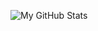 ![My GitHub Stats](https://github-readme-stats-six-phi-55.vercel.app/api?username=futileskills&show_icons=true&theme=onedark&hide=stars,prs,issues&hide_rank=true)
